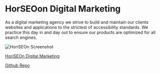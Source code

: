 # HorSEOon Digital Marketing

As a digital marketing agency we strive to build and maintain our clients websites and applications to the strictest of accessibility standards. We practice this day in and day out to ensure our products are optimized for all search engines.

![HoriSEOn Screenshot](https://user-images.githubusercontent.com/68437189/94373979-2e956780-00c6-11eb-8ca2-1dcaaf08a5e4.png)

[HoriSEOn Digital Marketing](https://jamesosull16.github.io/homework01/)

[Github Repo](https://github.com/jamesosull16/homework01)
